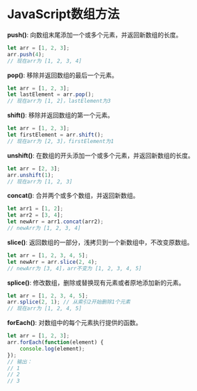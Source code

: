 # JavaScript数组方法

**push()**: 向数组末尾添加一个或多个元素，并返回新数组的长度。

```js
let arr = [1, 2, 3];
arr.push(4);
// 现在arr为 [1, 2, 3, 4]
```

**pop()**: 移除并返回数组的最后一个元素。

```js
let arr = [1, 2, 3];
let lastElement = arr.pop();
// 现在arr为 [1, 2]，lastElement为3
```

**shift()**: 移除并返回数组的第一个元素。

```js
let arr = [1, 2, 3];
let firstElement = arr.shift();
// 现在arr为 [2, 3]，firstElement为1
```

**unshift()**: 在数组的开头添加一个或多个元素，并返回新数组的长度。

```js
let arr = [2, 3];
arr.unshift(1);
// 现在arr为 [1, 2, 3]
```

**concat()**: 合并两个或多个数组，并返回新数组。

```js
let arr1 = [1, 2];
let arr2 = [3, 4];
let newArr = arr1.concat(arr2);
// newArr为 [1, 2, 3, 4]
```

**slice()**: 返回数组的一部分，浅拷贝到一个新数组中，不改变原数组。

```js
let arr = [1, 2, 3, 4, 5];
let newArr = arr.slice(2, 4);
// newArr为 [3, 4]，arr不变为 [1, 2, 3, 4, 5]
```

**splice()**: 修改数组，删除或替换现有元素或者原地添加新的元素。

```js
let arr = [1, 2, 3, 4, 5];
arr.splice(2, 1); // 从索引2开始删除1个元素
// 现在arr为 [1, 2, 4, 5]
```

**forEach()**: 对数组中的每个元素执行提供的函数。

```js
let arr = [1, 2, 3];
arr.forEach(function(element) {
    console.log(element);
});
// 输出：
// 1
// 2
// 3
```
